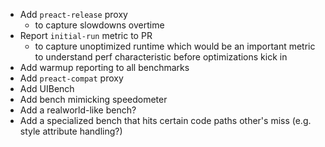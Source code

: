 * Add `preact-release` proxy
	- to capture slowdowns overtime
* Report `initial-run` metric to PR
	- to capture unoptimized runtime which would be an important metric to understand perf characteristic before optimizations kick in
* Add warmup reporting to all benchmarks
* Add `preact-compat` proxy
* Add UIBench
* Add bench mimicking speedometer
* Add a realworld-like bench?
* Add a specialized bench that hits certain code paths other's miss (e.g. style attribute handling?)
